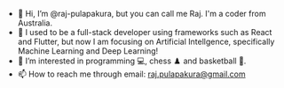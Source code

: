 - 👋 Hi, I’m @raj-pulapakura, but you can call me Raj. I'm a coder from Australia.
- 💪 I used to be a full-stack developer using frameworks such as React and Flutter, but now I am focusing on Artificial Intellgence, specifically Machine Learning and Deep Learning!
- 👀 I’m interested in programming 💻, chess ♟️ and basketball 🏀.
- 📫 How to reach me through email: raj.pulapakura@gmail.com

